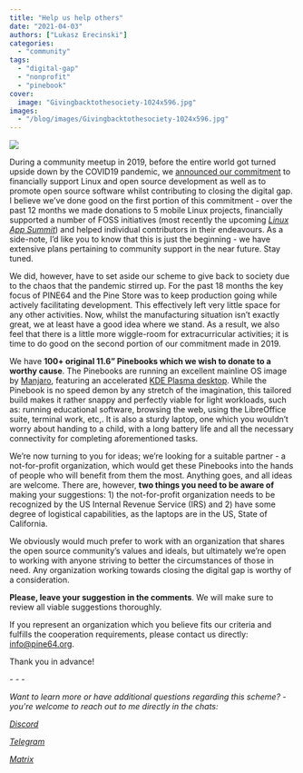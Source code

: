 ```yaml
---
title: "Help us help others"
date: "2021-04-03"
authors: ["Lukasz Erecinski"]
categories:
  - "community"
tags: 
  - "digital-gap"
  - "nonprofit"
  - "pinebook"
cover: 
  image: "Givingbacktothesociety-1024x596.jpg"
images:
  - "/blog/images/Givingbacktothesociety-1024x596.jpg"
---
```


![](/blog/images/Givingbacktothesociety-1024x596.jpg)

During a community meetup in 2019, before the entire world got turned upside down by the COVID19 pandemic, we [announced our commitment](https://www.pine64.org/2019/08/19/its-time-to-start-giving-back/) to financially support Linux and open source development as well as to promote open source software whilst contributing to closing the digital gap. I believe we’ve done good on the first portion of this commitment - over the past 12 months we made donations to 5 mobile Linux projects, financially supported a number of FOSS initiatives (most recently the upcoming [_Linux App Summit_](https://linuxappsummit.org/)) and helped individual contributors in their endeavours. As a side-note, I’d like you to know that this is just the beginning - we have extensive plans pertaining to community support in the near future. Stay tuned.

We did, however, have to set aside our scheme to give back to society due to the chaos that the pandemic stirred up. For the past 18 months the key focus of PINE64 and the Pine Store was to keep production going while actively facilitating development. This effectively left very little space for any other activities. Now, whilst the manufacturing situation isn’t exactly great, we at least have a good idea where we stand. As a result, we also feel that there is a little more wiggle-room for extracurricular activities; it is time to do good on the second portion of our commitment made in 2019. 

We have **100+ original 11.6” Pinebooks which we wish to donate to a worthy cause**. The Pinebooks are running an excellent mainline OS image by [Manjaro](https://manjaro.org/), featuring an accelerated [KDE Plasma desktop](https://kde.org/plasma-desktop/). While the Pinebook is no speed demon by any stretch of the imagination, this tailored build makes it rather snappy and perfectly viable for light workloads, such as: running educational software, browsing the web, using the LibreOffice suite, terminal work, etc,. It is also a sturdy laptop, one which you wouldn’t worry about handing to a child, with a long battery life and all the necessary connectivity for completing aforementioned tasks. 

We’re now turning to you for ideas; we’re looking for a suitable partner - a not-for-profit organization, which would get these Pinebooks into the hands of people who will benefit from them the most. Anything goes, and all ideas are welcome. There are, however, **two things you need to be aware of** making your suggestions: 1) the not-for-profit organization needs to be recognized by the US Internal Revenue Service (IRS) and 2) have some degree of logistical capabilities, as the laptops are in the US, State of California. 

We obviously would much prefer to work with an organization that shares the open source community’s values and ideals, but ultimately we’re open to working with anyone striving to better the circumstances of those in need. Any organization working towards closing the digital gap is worthy of a consideration.

**Please, leave your suggestion in the comments**. We will make sure to review all viable suggestions thoroughly. 

If you represent an organization which you believe fits our criteria and fulfills the cooperation requirements, please contact us directly:  [info@pine64.org](mailto:info@pine64.org).

Thank you in advance!

\- - -

_Want to learn more or have additional questions regarding this scheme? - you're welcome to reach out to me directly in the chats:_

_[Discord](https://discord.gg/pine64)_

_[Telegram](https://t.me/mtrx_pine64)_

_[Matrix](https://matrix.to/#/!sbmInimykuNPjjIQMN:matrix.org?via=matrix.org&via=t2bot.io&via=privacytools.io)_
